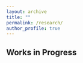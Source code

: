 ```yaml
---
layout: archive
title: ""
permalink: /research/
author_profile: true
---
```


Works in Progress
----
